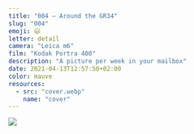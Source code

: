 ```yaml
---
title: "004 — Around the GR34"
slug: "004"
emoji: 😃
letter: detail
camera: "Leica m6"
film: "Kodak Portra 400"
description: "A picture per week in your mailbox"
date: 2021-04-13T12:57:50+02:00
color: mauve
resources:
  - src: "cover.webp"
    name: "cover"
---
```

![](cover)
